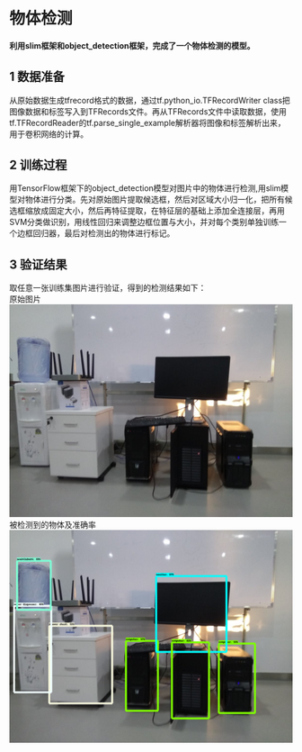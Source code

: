 # 物体检测
#### 利用slim框架和object_detection框架，完成了一个物体检测的模型。

## 1 数据准备
从原始数据生成tfrecord格式的数据，通过tf.python_io.TFRecordWriter class把图像数据和标签写入到TFRecords文件。再从TFRecords文件中读取数据，使用 tf.TFRecordReader的tf.parse_single_example解析器将图像和标签解析出来，用于卷积网络的计算。

## 2 训练过程 
用TensorFlow框架下的object_detection模型对图片中的物体进行检测,用slim模型对物体进行分类。先对原始图片提取候选框，然后对区域大小归一化，把所有候选框缩放成固定大小，然后再特征提取，在特征层的基础上添加全连接层，再用SVM分类做识别，用线性回归来调整边框位置与大小，并对每个类别单独训练一个边框回归器，最后对检测出的物体进行标记。

## 3 验证结果
取任意一张训练集图片进行验证，得到的检测结果如下：    
原始图片
![原图](./image/test.jpg)
被检测到的物体及准确率
![检测图片](./image/output.png)



 